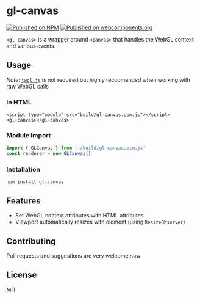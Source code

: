 # gl-canvas
[![Published on NPM](https://img.shields.io/npm/v/gl-canvas.svg)](https://www.npmjs.com/package/musakui/gl-canvas) [![Published on webcomponents.org](https://img.shields.io/badge/webcomponents.org-published-blue.svg)](https://www.webcomponents.org/element/gl-canvas/elements/gl-canvas)

`<gl-canvas>` is a wrapper around `<canvas>` that handles the WebGL context and various events.

## Usage
*Note*: [`twgl.js`](https://github.com/greggman/twgl.js) is not required but highly reccomended when working with raw WebGL calls

### in HTML
```htmlmixed
<script type="module" src="build/gl-canvas.esm.js"></script>
<gl-canvas></gl-canvas>
```

### Module import
```javascript
import { GLCanvas } from './build/gl-canvas.esm.js'
const renderer = new GLCanvas()
```

### Installation
```shell
npm install gl-canvas
```

## Features
- Set WebGL context attributes with HTML attributes
- Viewport automatically resizes with element (using `ResizeObserver`)

## Contributing
Pull requests and suggestions are very welcome now

## License
MIT

